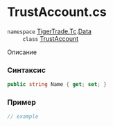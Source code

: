 
# TrustAccount.cs
`namespace` [TigerTrade.Tc](../../../../TigerTrade.Tc.md).[Data](../../../../TigerTrade.Tc/Data.md)  
&nbsp;&nbsp;&nbsp;&nbsp;&nbsp;&nbsp;&nbsp;&nbsp;&nbsp;`class` [TrustAccount](../../TrustAccount.cs.md)

Описание

### Синтаксис
```csharp
public string Name { get; set; }
```
### Пример  
```csharp
// example
```
